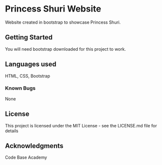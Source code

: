 # Princess Shuri Website
Website created in bootstrap to showcase Princess Shuri. 

## Getting Started
You will need bootstrap downloaded for this project to work.

## Languages used
HTML, CSS, Bootstrap

### Known Bugs
None 

## License
This project is licensed under the MIT License - see the LICENSE.md file for details

## Acknowledgments
Code Base Academy